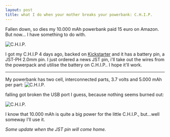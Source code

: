 ```yaml
---
layout: post
title: what I do when your mother breaks your powerbank: C.H.I.P.
---
```


Fallen down, so dies my 10.000 mAh powerbank paid 15 euro on Amazon. But now... I have something to do with.

![C.H.I.P.]({{site.baseurl}}/images/chip.jpg)

I got my C.H.I.P 4 days ago, backed on [Kickstarter](https://www.kickstarter.com/projects/1598272670/chip-the-worlds-first-9-computer) and it has a battery pin, a JST-PH 2.0mm pin. I just ordered a news JST pin, i'll take out the wires from the powerpack and utilise the battery on C.H.I.P.. I hope it'll work.

---

My powerbank has two cell, interconnected parts, 3.7 volts and 5.000 mAh per part: 
![C.H.I.P.]({{site.baseurl}}/images/batt1.jpg)

falling got broken the USB port I guess, because nothing seems burned out:

![C.H.I.P.]({{site.baseurl}}/images/batt3.jpg)

I know that 10.000 mAh is quite a big power for the little C.H.I.P., but...well someway I'll use it. 

*Some update when the JST pin will come home.*

